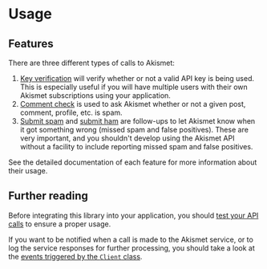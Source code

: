 # Usage

## Features
There are three different types of calls to Akismet:

1. [Key verification](features/key_verification.md) will verify whether or not a valid API key is being used. This is especially useful if you will have multiple users with their own Akismet subscriptions using your application.
2. [Comment check](features/comment_check.md) is used to ask Akismet whether or not a given post, comment, profile, etc. is spam.
3. [Submit spam](features/submit_spam.md) and [submit ham](features/submit_ham.md) are follow-ups to let Akismet know when it got something wrong (missed spam and false positives). These are very important, and you shouldn't develop using the Akismet API without a facility to include reporting missed spam and false positives.

See the detailed documentation of each feature for more information about their usage.

## Further reading
Before integrating this library into your application, you should [test your API calls](advanced/testing.md) to ensure a proper usage.

If you want to be notified when a call is made to the Akismet service, or to log the service responses for further processing, you should take a look at the [events triggered by the `Client` class](advanced/events.md).
